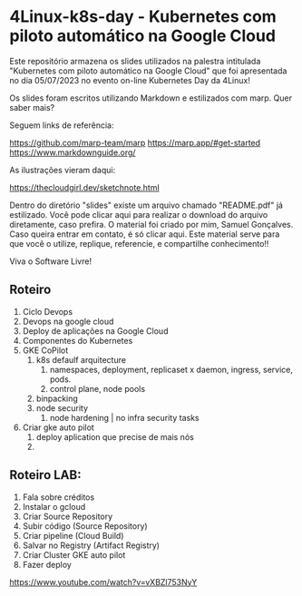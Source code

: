 # 4Linux-k8s-day - Kubernetes com piloto automático na Google Cloud

Este repositório armazena os slides utilizados na palestra intitulada "Kubernetes com piloto automático na Google Cloud" que foi apresentada no dia 05/07/2023 no evento on-line Kubernetes Day da 4Linux!

Os slides foram escritos utilizando Markdown e estilizados com marp. Quer saber mais?

Seguem links de referência:

https://github.com/marp-team/marp
https://marp.app/#get-started
https://www.markdownguide.org/

As ilustrações vieram daqui:

https://thecloudgirl.dev/sketchnote.html

Dentro do diretório "slides" existe um arquivo chamado "README.pdf" já estilizado.
Você pode clicar aqui para realizar o download do arquivo diretamente, caso prefira.
O material foi criado por mim, Samuel Gonçalves. Caso queira entrar em contato, é só clicar aqui.
Este material serve para que você o utilize, replique, referencie, e compartilhe conhecimento!!

Viva o Software Livre!

## Roteiro

1. Ciclo Devops
1. Devops na google cloud
1. Deploy de aplicações na Google Cloud
1. Componentes do Kubernetes
1. GKE CoPilot
    1. k8s defaulf arquitecture
        1. namespaces, deployment, replicaset x daemon, ingress, service, pods.
        1. control plane, node pools
    1. binpacking
    1. node security
        1. node hardening | no infra security tasks
1. Criar gke auto pilot
    1. deploy aplication que precise de mais nós
    1. 
    

## Roteiro LAB:

1. Fala sobre créditos
1. Instalar o gcloud
1. Criar Source Repository
1. Subir código (Source Repository)
1. Criar pipeline (Cloud Build)
1. Salvar no Registry (Artifact Registry)
1. Criar Cluster GKE auto pilot
1. Fazer deploy

https://www.youtube.com/watch?v=vXBZl753NyY